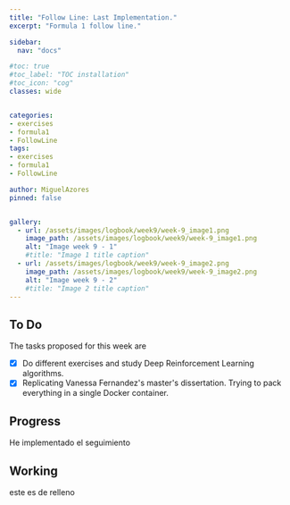 ```yaml
---
title: "Follow Line: Last Implementation."
excerpt: "Formula 1 follow line."

sidebar:
  nav: "docs"

#toc: true
#toc_label: "TOC installation"
#toc_icon: "cog"
classes: wide


categories:
- exercises
- formula1
- FollowLine
tags:
- exercises
- formula1
- FollowLine

author: MiguelAzores
pinned: false


gallery:
  - url: /assets/images/logbook/week9/week-9_image1.png
    image_path: /assets/images/logbook/week9/week-9_image1.png
    alt: "Image week 9 - 1"
    #title: "Image 1 title caption"
  - url: /assets/images/logbook/week9/week-9_image2.png
    image_path: /assets/images/logbook/week9/week-9_image2.png
    alt: "Image week 9 - 2"
    #title: "Image 2 title caption"
---
```


## To Do


The tasks proposed for this week are

- [X] Do different exercises and study Deep Reinforcement Learning algorithms.
- [X] Replicating Vanessa Fernandez's master's dissertation. Trying to pack everything in a single Docker container.

##  Progress


He implementado el seguimiento


## Working

este es de relleno
